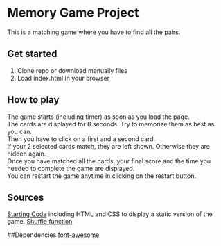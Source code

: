 # Memory Game Project
This is a matching game where you have to find all the pairs.

## Get started
1. Clone repo or download manually files
2. Load index.html in your browser

## How to play
The game starts (including timer) as soon as you load the page.  
The cards are displayed for 8 seconds. Try to memorize them as best as you can.  
Then you have to click on a first and a second card.  
If your 2 selected cards match, they are left shown. Otherwise they are hidden again.  
Once you have matched all the cards, your final score and the time you needed to complete the game are displayed.  
You can restart the game anytime in clicking on the restart button.

## Sources
[Starting Code](https://github.com/udacity/fend-project-memory-game) including HTML and CSS to display a static version of the game.
[Shuffle function](http://stackoverflow.com/a/2450976)

##Dependencies
[font-awesome](https://maxcdn.bootstrapcdn.com/font-awesome/4.6.1/css/font-awesome.min.css)
